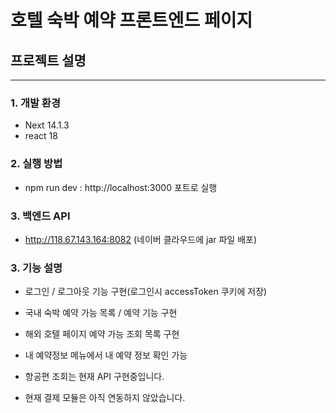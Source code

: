 # 호텔 숙박 예약 프론트엔드 페이지


## 프로젝트 설명
-----------------------------------------------

### 1. 개발 환경

- Next 14.1.3
- react 18

  

### 2. 실행 방법

- npm run dev : http://localhost:3000 포트로 실행



### 3. 백엔드 API

- http://118.67.143.164:8082 (네이버 클라우드에 jar 파일 배포)



### 3. 기능 설명

- 로그인 / 로그아웃 기능 구현(로그인시 accessToken 쿠키에 저장)
- 국내 숙박 예약 가능 목록 / 예약 기능 구현
- 해외 호텔 페이지 예약 가능 조회 목록 구현
- 내 예약정보 메뉴에서 내 예약 정보 확인 가능

- 항공편 조회는 현재 API 구현중입니다. 
- 현재 결제 모듈은 아직 연동하지 않았습니다.


